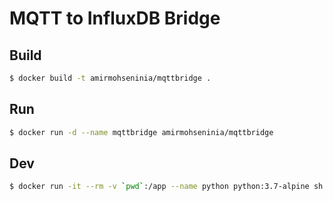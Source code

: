 # MQTT to InfluxDB Bridge

## Build

```sh
$ docker build -t amirmohseninia/mqttbridge .
```


## Run

```sh
$ docker run -d --name mqttbridge amirmohseninia/mqttbridge
```


## Dev

```sh
$ docker run -it --rm -v `pwd`:/app --name python python:3.7-alpine sh
```
